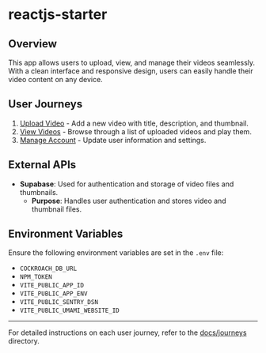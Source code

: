 # reactjs-starter

## Overview
This app allows users to upload, view, and manage their videos seamlessly. With a clean interface and responsive design, users can easily handle their video content on any device.

## User Journeys
1. [Upload Video](docs/journeys/upload-video.md) - Add a new video with title, description, and thumbnail.
2. [View Videos](docs/journeys/view-videos.md) - Browse through a list of uploaded videos and play them.
3. [Manage Account](docs/journeys/manage-account.md) - Update user information and settings.

## External APIs
- **Supabase**: Used for authentication and storage of video files and thumbnails.
  - **Purpose**: Handles user authentication and stores video and thumbnail files.

## Environment Variables
Ensure the following environment variables are set in the `.env` file:
- `COCKROACH_DB_URL`
- `NPM_TOKEN`
- `VITE_PUBLIC_APP_ID`
- `VITE_PUBLIC_APP_ENV`
- `VITE_PUBLIC_SENTRY_DSN`
- `VITE_PUBLIC_UMAMI_WEBSITE_ID`

---
For detailed instructions on each user journey, refer to the [docs/journeys](docs/journeys/) directory.